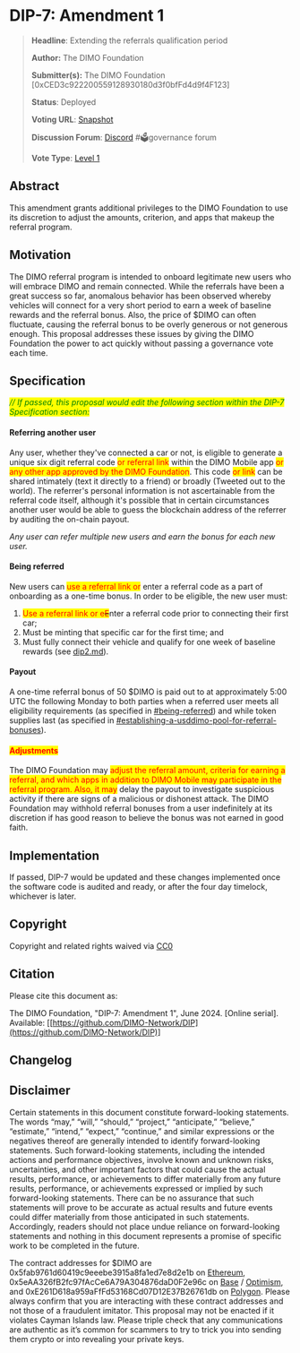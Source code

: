 # DIP-7: Amendment 1

> **Headline**: Extending the referrals qualification period
>
> **Author:** The DIMO Foundation
>
> **Submitter(s):** The DIMO Foundation \[0xCED3c922200559128930180d3f0bfFd4d9f4F123]
>
> **Status**: Deployed
>
> **Voting URL**: [Snapshot](https://snapshot.org/#/dimo.eth/proposal/0x9d93ab79916c69c1cbb3356877fb08b8d12f216511115a0572767bc4eba6c32e)
>
> **Discussion Forum**: [Discord](https://chat.dimo.zone) #🗳️governance forum
>
> **Vote Type**: [Level 1](https://docs.dimo.zone/governance/dip1#voting-protocol)

## Abstract

This amendment grants additional privileges to the DIMO Foundation to use its discretion to adjust the amounts, criterion, and apps that makeup the referral program.

## Motivation

The DIMO referral program is intended to onboard legitimate new users who will embrace DIMO and remain connected. While the referrals have been a great success so far, anomalous behavior has been observed whereby vehicles will connect for a very short period to earn a week of baseline rewards and the referral bonus. Also, the price of $DIMO can often fluctuate, causing the referral bonus to be overly generous or not generous enough. This proposal addresses these issues by giving the DIMO Foundation the power to act quickly without passing a governance vote each time.

## Specification

_<mark style="color:green;">// If passed, this proposal would edit the following section within the DIP-7 Specification section:</mark>_&#x20;

#### Referring another user

Any user, whether they've connected a car or not, is eligible to generate a unique six digit referral code <mark style="color:red;">or referral link</mark> within the DIMO Mobile app <mark style="color:red;">or any other app approved by the DIMO Foundation</mark>. This code <mark style="color:red;">or link</mark> can be shared intimately (text it directly to a friend) or broadly (Tweeted out to the world). The referrer's personal information is not ascertainable from the referral code itself, although it's possible that in certain circumstances another user would be able to guess the blockchain address of the referrer by auditing the on-chain payout.

_Any user can refer multiple new users and earn the bonus for each new user._

#### Being referred

New users can <mark style="color:red;">use a referral link or</mark> enter a referral code as a part of onboarding as a one-time bonus. In order to be eligible, the new user must:&#x20;

1. <mark style="color:red;">Use a referral link or e</mark>~~<mark style="color:red;">E</mark>~~nter a referral code prior to connecting their first car;
2. Must be minting that specific car for the first time; and
3. Must fully connect their vehicle and qualify for one week of baseline rewards (see [dip2.md](../improvement-proposals/dip2.md "mention")).

#### Payout

A one-time referral bonus of 50 $DIMO is paid out to at approximately 5:00 UTC the following Monday to both parties when a referred user meets all eligibility requirements (as specified in [#being-referred](dip7a1.md#being-referred "mention")) and while token supplies last (as specified in [#establishing-a-usddimo-pool-for-referral-bonuses](dip7a1.md#establishing-a-usddimo-pool-for-referral-bonuses "mention")).

#### <mark style="color:red;">Adjustments</mark>

The DIMO Foundation may <mark style="color:red;">adjust the referral amount, criteria for earning a referral, and which apps in addition to DIMO Mobile may participate in the referral program. Also, it may</mark> delay the payout to investigate suspicious activity if there are signs of a malicious or dishonest attack. The DIMO Foundation may withhold referral bonuses from a user indefinitely at its discretion if has good reason to believe the bonus was not earned in good faith.



## Implementation

If passed, DIP-7 would be updated and these changes implemented once the software code is audited and ready, or after the four day timelock, whichever is later.

## Copyright

Copyright and related rights waived via [CC0](https://creativecommons.org/publicdomain/zero/1.0)

## Citation

Please cite this document as:

The DIMO Foundation, "DIP-7: Amendment 1", June 2024. \[Online serial]. Available: \[[https://github.com/DIMO-Network/DIP](https://github.com/DIMO-Network/DIP)]

## Changelog



## Disclaimer <a href="#disclaimer" id="disclaimer"></a>

Certain statements in this document constitute forward-looking statements. The words “may,” “will,” “should,” “project,” “anticipate,” “believe,” “estimate,” “intend,” “expect,” “continue,” and similar expressions or the negatives thereof are generally intended to identify forward-looking statements. Such forward-looking statements, including the intended actions and performance objectives, involve known and unknown risks, uncertainties, and other important factors that could cause the actual results, performance, or achievements to differ materially from any future results, performance, or achievements expressed or implied by such forward-looking statements. There can be no assurance that such statements will prove to be accurate as actual results and future events could differ materially from those anticipated in such statements. Accordingly, readers should not place undue reliance on forward-looking statements and nothing in this document represents a promise of specific work to be completed in the future.&#x20;

The contract addresses for $DIMO are 0x5fab9761d60419c9eeebe3915a8fa1ed7e8d2e1b on [Ethereum](https://etherscan.io/token/0x5fab9761d60419c9eeebe3915a8fa1ed7e8d2e1b), 0x5eAA326fB2fc97fAcCe6A79A304876daD0F2e96c on [Base](https://basescan.org/address/0x5eAA326fB2fc97fAcCe6A79A304876daD0F2e96c) / [Optimism](https://optimistic.etherscan.io/address/0x5eAA326fB2fc97fAcCe6A79A304876daD0F2e96c), and 0xE261D618a959aFfFd53168Cd07D12E37B26761db on [Polygon](https://polygonscan.com/token/0xE261D618a959aFfFd53168Cd07D12E37B26761db). Please always confirm that you are interacting with these contract addresses and not those of a fraudulent imitator. This proposal may not be enacted if it violates Cayman Islands law. Please triple check that any communications are authentic as it’s common for scammers to try to trick you into sending them crypto or into revealing your private keys.
